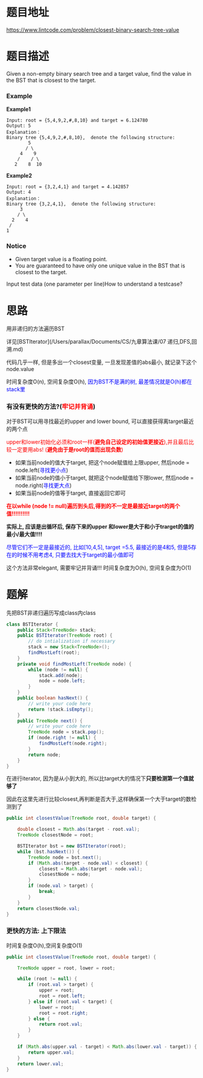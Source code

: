 # 题目地址

https://www.lintcode.com/problem/closest-binary-search-tree-value



# 题目描述

Given a non-empty binary search tree and a target value, find the value in the BST that is closest to the target.

### Example

**Example1**

```
Input: root = {5,4,9,2,#,8,10} and target = 6.124780
Output: 5
Explanation：
Binary tree {5,4,9,2,#,8,10},  denote the following structure:
        5
       / \
     4    9
    /    / \
   2    8  10
```

**Example2**

```
Input: root = {3,2,4,1} and target = 4.142857
Output: 4
Explanation：
Binary tree {3,2,4,1},  denote the following structure:
     3
    / \
  2    4
 /
1
```

### Notice

- Given target value is a floating point.
- You are guaranteed to have only one unique value in the BST that is closest to the target.

Input test data (one parameter per line)How to understand a testcase?



# 思路

用非递归的方法遍历BST

详见[BSTIterator](/Users/parallax/Documents/CS/九章算法课/07 递归,DFS,回溯.md)

代码几乎一样, 但是多出一个closest变量, 一旦发现差值的abs最小, 就记录下这个node.value

时间复杂度O(n), 空间复杂度O(h), <font color = blue>因为BST不是满的树, 最差情况就是O(h)都在stack里</font>

### 有没有更快的方法?(<font color = red>牢记并背诵</font>)

对于BST可以用寻找最近的upper and lower bound, 可以直接获得离target最近的两个点

<font color = red>upper和lower初始化必须和root一样(**避免自己设定的初始值更接近**),并且最后比较一定要用abs! (**避免由于是root的值而出现负数**)</font>

+ 如果当前node的值大于target, 把这个node赋值给上限upper, 然后node = node.left(<font color = blue>寻找更小点</font>)
+ 如果当前node的值小于target, 就把这个node赋值给下限lower, 然后node = node.right(<font color = blue>寻找更大点</font>)
+ 如果当前node的值等于target, 直接返回它即可

**<font color = red>在以while (node != null)遍历到头后,得到的不一定是最接近target的两个值!!!!!!!!!!</font>**

**实际上, 应该是出循环后, 保存下来的upper 和lower是大于和小于trarget的值的最小/最大值!!!!**

<font color = blue>尽管它们不一定是最接近的, 比如[10,4,5], target =5.5, 最接近的是4和5, 但是5存在的时候不用考虑4, 只要去找大于target的最小值即可</font>

这个方法非常elegant, 需要牢记并背诵!!! 时间复杂度为O(h), 空间复杂度为O(1)





# 题解

先把BST非递归遍历写成class内class

```java
class BSTIterator {    
    public Stack<TreeNode> stack;
    public BSTIterator(TreeNode root) {
        // do intialization if necessary
        stack = new Stack<TreeNode>();
        findMostLeft(root);
    }
    private void findMostLeft(TreeNode node) {
        while (node != null) {
            stack.add(node);
            node = node.left;
        }
    }
    public boolean hasNext() {
        // write your code here
        return !stack.isEmpty();
    }
    public TreeNode next() {
        // write your code here
        TreeNode node = stack.pop();
        if (node.right != null) {
            findMostLeft(node.right);
        }
        return node;
    }
}
```

在进行iterator, 因为是从小到大的, 所以比target大的情况下**只要检测第一个值就够了**

因此在这里先进行比较closest,再判断是否大于,这样确保第一个大于target的数检测到了

```java
public int closestValue(TreeNode root, double target) {

    double closest = Math.abs(target - root.val);
    TreeNode closestNode = root;

    BSTIterator bst = new BSTIterator(root);
    while (bst.hasNext()) {
        TreeNode node = bst.next();
        if (Math.abs(target - node.val) < closest) {
            closest = Math.abs(target - node.val);
            closestNode = node;
        }
        if (node.val > target) {
            break;
        }
    }
    return closestNode.val;
}
```

### 更快的方法: 上下限法

时间复杂度O(h),空间复杂度O(1)

```java
public int closestValue(TreeNode root, double target) {

    TreeNode upper = root, lower = root;

    while (root != null) {
        if (root.val > target) {
            upper = root;
            root = root.left;
        } else if (root.val < target) {
            lower = root;
            root = root.right;
        } else {
            return root.val;
        }
    }

    if (Math.abs(upper.val - target) < Math.abs(lower.val - target)) {
        return upper.val;
    } 
    return lower.val;
}
```

